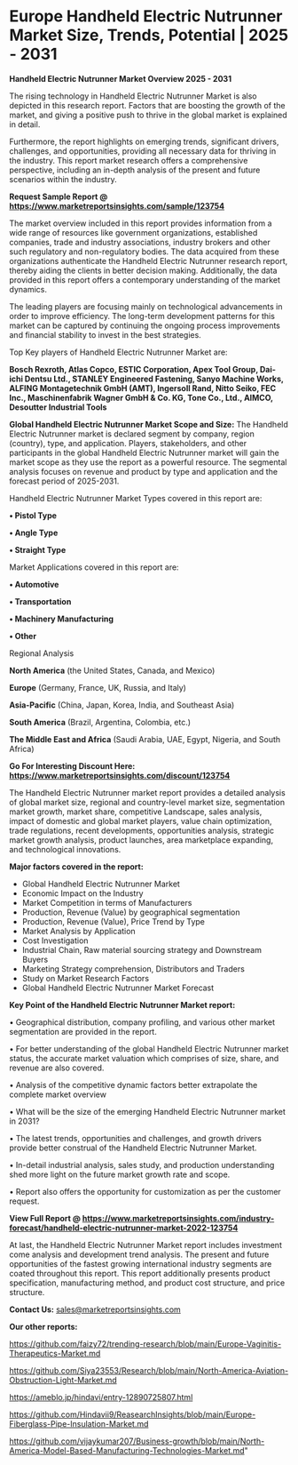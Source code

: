 # Europe Handheld Electric Nutrunner Market Size, Trends, Potential | 2025 - 2031

<Strong> Handheld Electric Nutrunner Market Overview 2025 - 2031</strong>

The rising technology in Handheld Electric Nutrunner Market is also depicted in this research report. Factors that are boosting the growth of the market, and giving a positive push to thrive in the global market is explained in detail.

Furthermore, the report highlights on emerging trends, significant drivers, challenges, and opportunities, providing all necessary data for thriving in the industry. This report market research offers a comprehensive perspective, including an in-depth analysis of the present and future scenarios within the industry.

<strong>Request Sample Report @ <a href=https://www.marketreportsinsights.com/sample/123754>https://www.marketreportsinsights.com/sample/123754</a></strong>

The market overview included in this report provides information from a wide range of resources like government organizations, established companies, trade and industry associations, industry brokers and other such regulatory and non-regulatory bodies. The data acquired from these organizations authenticate the Handheld Electric Nutrunner research report, thereby aiding the clients in better decision making. Additionally, the data provided in this report offers a contemporary understanding of the market dynamics.

The leading players are focusing mainly on technological advancements in order to improve efficiency. The long-term development patterns for this market can be captured by continuing the ongoing process improvements and financial stability to invest in the best strategies.

Top Key players of Handheld Electric Nutrunner Market are:

<strong>Bosch Rexroth, Atlas Copco, ESTIC Corporation, Apex Tool Group, Dai-ichi Dentsu Ltd., STANLEY Engineered Fastening, Sanyo Machine Works, ALFING Montagetechnik GmbH (AMT), Ingersoll Rand, Nitto Seiko, FEC Inc., Maschinenfabrik Wagner GmbH & Co. KG, Tone Co., Ltd., AIMCO, Desoutter Industrial Tools</strong>

<strong><b>Global Handheld Electric Nutrunner Market Scope and Size:</b></strong>
The Handheld Electric Nutrunner market is declared segment by company, region (country), type, and application. Players, stakeholders, and other participants in the global Handheld Electric Nutrunner market will gain the market scope as they use the report as a powerful resource. The segmental analysis focuses on revenue and product by type and application and the forecast period of 2025-2031.

Handheld Electric Nutrunner Market Types covered in this report are:

<strong>• Pistol Type

• Angle Type

• Straight Type</strong>

Market Applications covered in this report are:

<strong>• Automotive

• Transportation

• Machinery Manufacturing

• Other</strong> 

Regional Analysis

<strong>North America</strong> (the United States, Canada, and Mexico)

<strong>Europe</strong> (Germany, France, UK, Russia, and Italy)

<strong>Asia-Pacific</strong> (China, Japan, Korea, India, and Southeast Asia)

<strong>South America</strong> (Brazil, Argentina, Colombia, etc.)

<strong>The Middle East and Africa</strong> (Saudi Arabia, UAE, Egypt, Nigeria, and South Africa)

<strong>Go For Interesting Discount Here: <a href=https://www.marketreportsinsights.com/discount/123754>https://www.marketreportsinsights.com/discount/123754</a></strong>

The Handheld Electric Nutrunner market report provides a detailed analysis of global market size, regional and country-level market size, segmentation market growth, market share, competitive Landscape, sales analysis, impact of domestic and global market players, value chain optimization, trade regulations, recent developments, opportunities analysis, strategic market growth analysis, product launches, area marketplace expanding, and technological innovations.

<strong><b>Major factors covered in the report:</b></strong>
<ul>
  <li>Global Handheld Electric Nutrunner Market </li>
  <li>Economic Impact on the Industry</li>
  <li>Market Competition in terms of Manufacturers</li>
  <li>Production, Revenue (Value) by geographical segmentation</li>
  <li>Production, Revenue (Value), Price Trend by Type</li>
  <li>Market Analysis by Application</li>
  <li>Cost Investigation</li>
  <li>Industrial Chain, Raw material sourcing strategy and Downstream Buyers</li>
  <li>Marketing Strategy comprehension, Distributors and Traders</li>
  <li>Study on Market Research Factors</li>
  <li>Global Handheld Electric Nutrunner Market Forecast</li>
</ul>

<strong><b>Key Point of the Handheld Electric Nutrunner Market report:</b></strong>

• Geographical distribution, company profiling, and various other market segmentation are provided in the report.

• For better understanding of the global Handheld Electric Nutrunner market status, the accurate market valuation which comprises of size, share, and revenue are also covered.

• Analysis of the competitive dynamic factors better extrapolate the complete market overview

• What will be the size of the emerging Handheld Electric Nutrunner market in 2031?

• The latest trends, opportunities and challenges, and growth drivers provide better construal of the Handheld Electric Nutrunner Market.

• In-detail industrial analysis, sales study, and production understanding shed more light on the future market growth rate and scope.

• Report also offers the opportunity for customization as per the customer request.

<strong><b>View Full Report @ <a href=https://www.marketreportsinsights.com/industry-forecast/handheld-electric-nutrunner-market-2022-123754>https://www.marketreportsinsights.com/industry-forecast/handheld-electric-nutrunner-market-2022-123754</a></b></strong>


At last, the Handheld Electric Nutrunner Market report includes investment come analysis and development trend analysis. The present and future opportunities of the fastest growing international industry segments are coated throughout this report. This report additionally presents product specification, manufacturing method, and product cost structure, and price structure.

<strong>Contact Us:</strong>
sales@marketreportsinsights.com

<strong>Our other reports:</strong>

<a href=https://github.com/faizy72/trending-research/blob/main/Europe-Vaginitis-Therapeutics-Market.md>https://github.com/faizy72/trending-research/blob/main/Europe-Vaginitis-Therapeutics-Market.md</a>

<a href=https://github.com/Siya23553/Research/blob/main/North-America-Aviation-Obstruction-Light-Market.md>https://github.com/Siya23553/Research/blob/main/North-America-Aviation-Obstruction-Light-Market.md</a>

<a href=https://ameblo.jp/hindavi/entry-12890725807.html>https://ameblo.jp/hindavi/entry-12890725807.html</a>

<a href=https://github.com/Hindavii9/ReasearchInsights/blob/main/Europe-Fiberglass-Pipe-Insulation-Market.md>https://github.com/Hindavii9/ReasearchInsights/blob/main/Europe-Fiberglass-Pipe-Insulation-Market.md</a>

<a href=https://github.com/vijaykumar207/Business-growth/blob/main/North-America-Model-Based-Manufacturing-Technologies-Market.md>https://github.com/vijaykumar207/Business-growth/blob/main/North-America-Model-Based-Manufacturing-Technologies-Market.md</a>"
